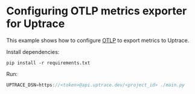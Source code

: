 # Configuring OTLP metrics exporter for Uptrace

This example shows how to configure
[OTLP](https://opentelemetry-python.readthedocs.io/en/latest/exporter/otlp/otlp.html) to export
metrics to Uptrace.

Install dependencies:

```shell
pip install -r requirements.txt
```

Run:

```go
UPTRACE_DSN=https://<token>@api.uptrace.dev/<project_id> ./main.py
```
